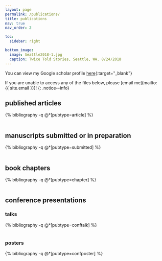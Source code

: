 ```yaml
---
layout: page
permalink: /publications/
title: publications
nav: true
nav_order: 2

toc:
  sidebar: right

bottom_image:
  image: Seattle2018-1.jpg
  caption: Twice Told Stories, Seattle, WA, 8/24/2018
---
```


<!-- _pages/publications.md -->

You can view my Google scholar profile [here](https://scholar.google.com/citations?user=GjpdpusAAAAJ&hl=en){:target="\_blank"}

If you are unable to access any of the files below, please [email me](mailto:{{ site.email }})!
{: .notice--info}

## published articles

<div class="publications">
{% bibliography -q @*[pubtype=article] %}
</div>

<br>

## manuscripts submitted or in preparation

<div class="publications">
{% bibliography -q @*[pubtype=submitted] %}
</div>

<br>

## book chapters

<div class="publications">
{% bibliography -q @*[pubtype=chapter] %}
</div>

<br>

## conference presentations

### talks

<div class="publications">
{% bibliography -q @*[pubtype=conftalk] %}
</div>

<br>

### posters

<div class="publications">
{% bibliography -q @*[pubtype=confposter] %}
</div>

